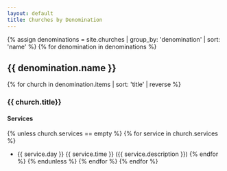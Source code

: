 ```yaml
---
layout: default
title: Churches by Denomination
---
```

{% assign denominations = site.churches | group_by: 'denomination' | sort: 'name' %}
{% for denomination in denominations %}
## {{ denomination.name }}
{% for church in denomination.items | sort: 'title' | reverse %}
### {{ church.title}}

#### Services
{% unless church.services == empty %}
{% for service in church.services %}
- {{ service.day }} {{ service.time }} ({{ service.description }})
{% endfor %}
{% endunless %}
{% endfor %}
{% endfor %}
